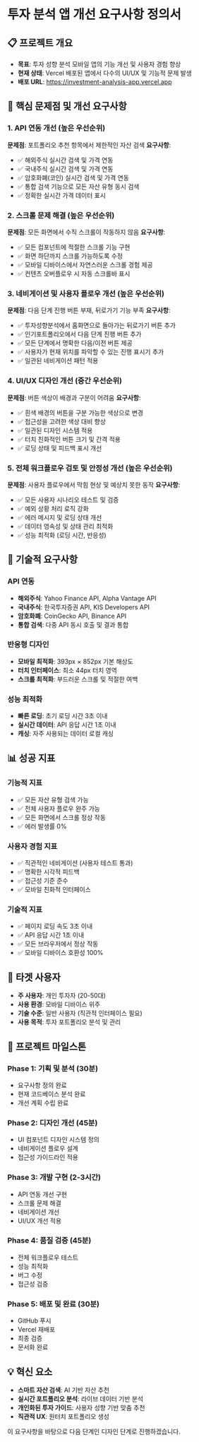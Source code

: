 # 투자 분석 앱 개선 요구사항 정의서

## 📋 프로젝트 개요
- **목표**: 투자 성향 분석 모바일 앱의 기능 개선 및 사용자 경험 향상
- **현재 상태**: Vercel 배포된 앱에서 다수의 UI/UX 및 기능적 문제 발생
- **배포 URL**: https://investment-analysis-app.vercel.app

## 🎯 핵심 문제점 및 개선 요구사항

### 1. API 연동 개선 (높은 우선순위)
**문제점**: 포트폴리오 추천 항목에서 제한적인 자산 검색
**요구사항**:
- ✅ 해외주식 실시간 검색 및 가격 연동
- ✅ 국내주식 실시간 검색 및 가격 연동  
- ✅ 암호화폐(코인) 실시간 검색 및 가격 연동
- ✅ 통합 검색 기능으로 모든 자산 유형 동시 검색
- ✅ 정확한 실시간 가격 데이터 표시

### 2. 스크롤 문제 해결 (높은 우선순위)
**문제점**: 모든 화면에서 수직 스크롤이 작동하지 않음
**요구사항**:
- ✅ 모든 컴포넌트에 적절한 스크롤 기능 구현
- ✅ 화면 하단까지 스크롤 가능하도록 수정
- ✅ 모바일 디바이스에서 자연스러운 스크롤 경험 제공
- ✅ 컨텐츠 오버플로우 시 자동 스크롤바 표시

### 3. 네비게이션 및 사용자 플로우 개선 (높은 우선순위)
**문제점**: 다음 단계 진행 버튼 부재, 뒤로가기 기능 부족
**요구사항**:
- ✅ 투자성향분석에서 홈화면으로 돌아가는 뒤로가기 버튼 추가
- ✅ 인기포트폴리오에서 다음 단계 진행 버튼 추가
- ✅ 모든 단계에서 명확한 다음/이전 버튼 제공
- ✅ 사용자가 현재 위치를 파악할 수 있는 진행 표시기 추가
- ✅ 일관된 네비게이션 패턴 적용

### 4. UI/UX 디자인 개선 (중간 우선순위)
**문제점**: 버튼 색상이 배경과 구분이 어려움
**요구사항**:
- ✅ 흰색 배경의 버튼을 구분 가능한 색상으로 변경
- ✅ 접근성을 고려한 색상 대비 향상
- ✅ 일관된 디자인 시스템 적용
- ✅ 터치 친화적인 버튼 크기 및 간격 적용
- ✅ 로딩 상태 및 피드백 표시 개선

### 5. 전체 워크플로우 검토 및 안정성 개선 (높은 우선순위)
**문제점**: 사용자 플로우에서 막힘 현상 및 예상치 못한 동작
**요구사항**:
- ✅ 모든 사용자 시나리오 테스트 및 검증
- ✅ 예외 상황 처리 로직 강화
- ✅ 에러 메시지 및 로딩 상태 개선
- ✅ 데이터 영속성 및 상태 관리 최적화
- ✅ 성능 최적화 (로딩 시간, 반응성)

## 🔧 기술적 요구사항

### API 연동
- **해외주식**: Yahoo Finance API, Alpha Vantage API
- **국내주식**: 한국투자증권 API, KIS Developers API  
- **암호화폐**: CoinGecko API, Binance API
- **통합 검색**: 다중 API 동시 호출 및 결과 통합

### 반응형 디자인
- **모바일 최적화**: 393px × 852px 기본 해상도
- **터치 인터페이스**: 최소 44px 터치 영역
- **스크롤 최적화**: 부드러운 스크롤 및 적절한 여백

### 성능 최적화
- **빠른 로딩**: 초기 로딩 시간 3초 이내
- **실시간 데이터**: API 응답 시간 1초 이내
- **캐싱**: 자주 사용되는 데이터 로컬 캐싱

## 📊 성공 지표

### 기능적 지표
- ✅ 모든 자산 유형 검색 가능
- ✅ 전체 사용자 플로우 완주 가능
- ✅ 모든 화면에서 스크롤 정상 작동
- ✅ 에러 발생률 0%

### 사용자 경험 지표  
- ✅ 직관적인 네비게이션 (사용자 테스트 통과)
- ✅ 명확한 시각적 피드백
- ✅ 접근성 기준 준수
- ✅ 모바일 친화적 인터페이스

### 기술적 지표
- ✅ 페이지 로딩 속도 3초 이내
- ✅ API 응답 시간 1초 이내  
- ✅ 모든 브라우저에서 정상 작동
- ✅ 모바일 디바이스 호환성 100%

## 🎯 타겟 사용자
- **주 사용자**: 개인 투자자 (20-50대)
- **사용 환경**: 모바일 디바이스 위주
- **기술 수준**: 일반 사용자 (직관적 인터페이스 필요)
- **사용 목적**: 투자 포트폴리오 분석 및 관리

## 📅 프로젝트 마일스톤

### Phase 1: 기획 및 분석 (30분)
- 요구사항 정의 완료
- 현재 코드베이스 분석 완료
- 개선 계획 수립 완료

### Phase 2: 디자인 개선 (45분)
- UI 컴포넌트 디자인 시스템 정의
- 네비게이션 플로우 설계
- 접근성 가이드라인 적용

### Phase 3: 개발 구현 (2-3시간)
- API 연동 개선 구현
- 스크롤 문제 해결
- 네비게이션 개선
- UI/UX 개선 적용

### Phase 4: 품질 검증 (45분)
- 전체 워크플로우 테스트
- 성능 최적화
- 버그 수정
- 접근성 검증

### Phase 5: 배포 및 완료 (30분)
- GitHub 푸시
- Vercel 재배포
- 최종 검증
- 문서화 완료

## 💡 혁신 요소
- **스마트 자산 검색**: AI 기반 자산 추천
- **실시간 포트폴리오 분석**: 라이브 데이터 기반 분석
- **개인화된 투자 가이드**: 사용자 성향 기반 맞춤 추천
- **직관적 UX**: 원터치 포트폴리오 생성

이 요구사항을 바탕으로 다음 단계인 디자인 단계로 진행하겠습니다.